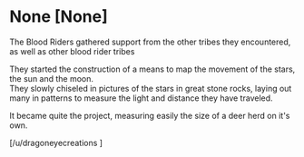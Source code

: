# None [None]
The Blood Riders gathered support from the other tribes they encountered, as well as other blood rider tribes

They started the construction of a means to map the movement of the stars, the sun and the moon.  
They slowly chiseled in pictures of the stars in great stone rocks, laying out many in patterns to measure the light and distance they have traveled.

It became quite the project, measuring easily the size of a deer herd on it's own.

[/u/dragoneyecreations ]
